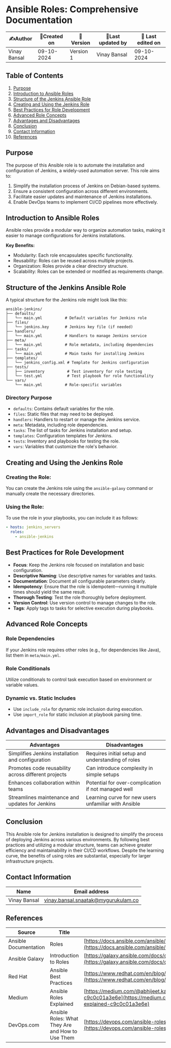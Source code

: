 # Ansible Roles: Comprehensive Documentation

| ✍️Author      | 📅Created on  |📌 Version    | 📝Last updated by |📅 Last edited on |
|-------------|-------------|------------|-----------------|----------------|
| Vinay Bansal | 09-10-2024  | Version 1  | Vinay Bansal    | 09-10-2024     |


## Table of Contents
1. [Purpose](#purpose)
2. [Introduction to Ansible Roles](#introduction-to-ansible-roles)
3. [Structure of the Jenkins Ansible Role](#structure-of-the-jenkins-ansible-role)
4. [Creating and Using the Jenkins Role](#creating-and-using-the-jenkins-role)
5. [Best Practices for Role Development](#best-practices-for-role-development)
6. [Advanced Role Concepts](#advanced-role-concepts)
7. [Advantages and Disadvantages](#advantages-and-disadvantages)
8. [Conclusion](#conclusion)
9. [Contact Information](#contact-information)
10. [References](#references)

## Purpose

The purpose of this Ansible role is to automate the installation and configuration of Jenkins, a widely-used automation server. This role aims to:

1. Simplify the installation process of Jenkins on Debian-based systems.
2. Ensure a consistent configuration across different environments.
3. Facilitate easier updates and maintenance of Jenkins installations.
4. Enable DevOps teams to implement CI/CD pipelines more effectively.

## Introduction to Ansible Roles

Ansible roles provide a modular way to organize automation tasks, making it easier to manage configurations for Jenkins installations.

**Key Benefits:**
- Modularity: Each role encapsulates specific functionality.
- Reusability: Roles can be reused across multiple projects.
- Organization: Roles provide a clear directory structure.
- Scalability: Roles can be extended or modified as requirements change.

## Structure of the Jenkins Ansible Role

A typical structure for the Jenkins role might look like this:
```
ansible-jenkins/
├── defaults/
│   └── main.yml          # Default variables for Jenkins role
├── files/
│   └── jenkins.key       # Jenkins key file (if needed)
├── handlers/
│   └── main.yml          # Handlers to manage Jenkins service
├── meta/
│   └── main.yml          # Role metadata, including dependencies
├── tasks/
│   └── main.yml          # Main tasks for installing Jenkins
├── templates/
│   └── jenkins_config.xml # Template for Jenkins configuration
├── tests/
│   ├── inventory          # Test inventory for role testing
│   └── test.yml           # Test playbook for role functionality
└── vars/
    └── main.yml          # Role-specific variables
```

### Directory Purpose
- `defaults`: Contains default variables for the role.
- `files`: Static files that may need to be deployed.
- `handlers`: Handlers to restart or manage the Jenkins service.
- `meta`: Metadata, including role dependencies.
- `tasks`: The list of tasks for Jenkins installation and setup.
- `templates`: Configuration templates for Jenkins.
- `tests`: Inventory and playbooks for testing the role.
- `vars`: Variables that customize the role's behavior.

## Creating and Using the Jenkins Role

### Creating the Role:
You can create the Jenkins role using the `ansible-galaxy` command or manually create the necessary directories.

### Using the Role:
To use the role in your playbooks, you can include it as follows:

```yaml
- hosts: jenkins_servers
  roles:
    - ansible-jenkins
```

## Best Practices for Role Development

- **Focus**: Keep the Jenkins role focused on installation and basic configuration.
- **Descriptive Naming**: Use descriptive names for variables and tasks.
- **Documentation**: Document all configurable parameters clearly.
- **Idempotency**: Ensure that the role is idempotent—running it multiple times should yield the same result.
- **Thorough Testing**: Test the role thoroughly before deployment.
- **Version Control**: Use version control to manage changes to the role.
- **Tags**: Apply tags to tasks for selective execution during playbooks.

## Advanced Role Concepts

### Role Dependencies
If your Jenkins role requires other roles (e.g., for dependencies like Java), list them in `meta/main.yml`.

### Role Conditionals
Utilize conditionals to control task execution based on environment or variable values.

### Dynamic vs. Static Includes
- Use `include_role` for dynamic role inclusion during execution.
- Use `import_role` for static inclusion at playbook parsing time.

## Advantages and Disadvantages

| Advantages | Disadvantages |
|------------|---------------|
| Simplifies Jenkins installation and configuration | Requires initial setup and understanding of roles |
| Promotes code reusability across different projects | Can introduce complexity in simple setups |
| Enhances collaboration within teams | Potential for over-complication if not managed well |
| Streamlines maintenance and updates for Jenkins | Learning curve for new users unfamiliar with Ansible |

## Conclusion

This Ansible role for Jenkins installation is designed to simplify the process of deploying Jenkins across various environments. By following best practices and utilizing a modular structure, teams can achieve greater efficiency and maintainability in their CI/CD workflows. Despite the learning curve, the benefits of using roles are substantial, especially for larger infrastructure projects.

## Contact Information

| Name | Email address|
|------|---------------------|
| Vinay Bansal | vinay.bansal.snaatak@mygurukulam.co |


## References

| Source | Title | URL |
|--------|-------|-----|
| Ansible Documentation | Roles | [https://docs.ansible.com/ansible/latest/user_guide/playbooks_reuse_roles.html](https://docs.ansible.com/ansible/latest/user_guide/playbooks_reuse_roles.html) |
| Ansible Galaxy | Introduction to Roles | [https://galaxy.ansible.com/docs/contributing/creating_role.html](https://galaxy.ansible.com/docs/contributing/creating_role.html) |
| Red Hat | Ansible Best Practices | [https://www.redhat.com/en/blog/ansible-best-practices-essentials](https://www.redhat.com/en/blog/ansible-best-practices-essentials) |
| Medium | Ansible Roles Explained | [https://medium.com/@abhijeet.kamble619/ansible-roles-explained-c9c0c01a3e6e](https://medium.com/@abhijeet.kamble619/ansible-roles-explained-c9c0c01a3e6e) |
| DevOps.com | Ansible Roles: What They Are and How to Use Them | [https://devops.com/ansible-roles-what-they-are-and-how-to-use-them/](https://devops.com/ansible-roles-what-they-are-and-how-to-use-them/) |
